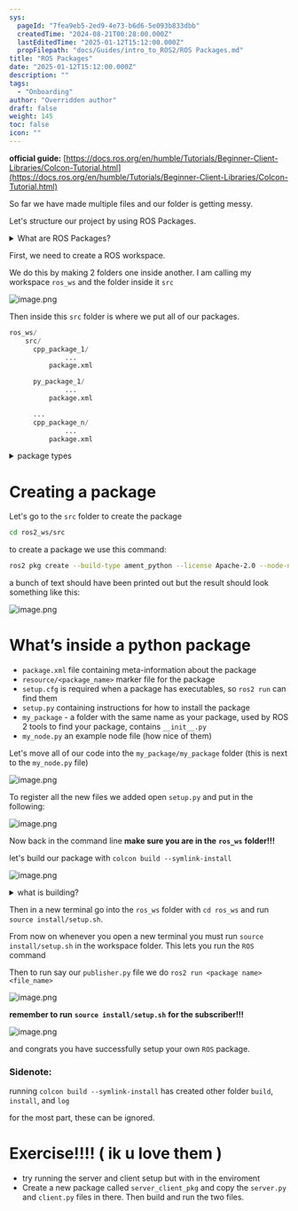 ```yaml
---
sys:
  pageId: "7fea9eb5-2ed9-4e73-b6d6-5e093b833dbb"
  createdTime: "2024-08-21T00:28:00.000Z"
  lastEditedTime: "2025-01-12T15:12:00.000Z"
  propFilepath: "docs/Guides/intro_to_ROS2/ROS Packages.md"
title: "ROS Packages"
date: "2025-01-12T15:12:00.000Z"
description: ""
tags:
  - "Onboarding"
author: "Overridden author"
draft: false
weight: 145
toc: false
icon: ""
---
```


**official guide:** [https://docs.ros.org/en/humble/Tutorials/Beginner-Client-Libraries/Colcon-Tutorial.html](https://docs.ros.org/en/humble/Tutorials/Beginner-Client-Libraries/Colcon-Tutorial.html)

So far we have made multiple files and our folder is getting messy.

Let's structure our project by using ROS Packages.

<details>

<summary>What are ROS Packages?</summary>

ROS Packages are, as the name implies, packages of code that are highly sharable between ROS developers.

They consist of a folder, `package.xml` file, and source code

```python
      cpp_package_1/
		      ... imagine much code files here ..
          package.xml
```

</details>

First, we need to create a ROS workspace.

We do this by making 2 folders one inside another. I am calling my workspace `ros_ws` and the folder inside it `src`

![image.png](https://prod-files-secure.s3.us-west-2.amazonaws.com/d518164a-d88e-44d1-a4ee-3adb3bd8bce0/70706947-fd18-4537-a67b-e12946812d31/image.png?X-Amz-Algorithm=AWS4-HMAC-SHA256&X-Amz-Content-Sha256=UNSIGNED-PAYLOAD&X-Amz-Credential=ASIAZI2LB466WVSJG6TW%2F20250605%2Fus-west-2%2Fs3%2Faws4_request&X-Amz-Date=20250605T150935Z&X-Amz-Expires=3600&X-Amz-Security-Token=IQoJb3JpZ2luX2VjEG4aCXVzLXdlc3QtMiJHMEUCIE04O0v891Y22Ij2V%2FM2d19tHSARx%2FGDgsKoIMofF%2FTwAiEAsTv1WmCFuP7%2FhMbpLadvwncdoFoVQu5%2FfM6nPRu8ikkq%2FwMIRxAAGgw2Mzc0MjMxODM4MDUiDIYk6wvNrMcx9RRVASrcAwk6Epde61gTmO9MqDzPf89FYByz1BdwAefQ%2FK%2Fop4sc%2FMjCSxh7Ro7l2tG8m7K6ixa8A5hAPrWAm3tn61PUNTcljaUlVYKbyRcAikBhOT5krBnPFouw7jxOrsYOxZy5XXTxTTrOwMvn50os1LI%2Fvp1Nq06xGez89POAYHBp3Epz6SVW3N6iKPW1OwwLh8bv9%2FJyab5IZOaFqAvQMRMlTiivpT84F1lzugLwuA2CG0qdGVWhLrC2T5126WtNPDmMXvRfx1%2FbW%2B51IlaOuwCydZ72AOWnnl5ZTvzvL5RmSMahiO1HPWopNkE7dPNJjsGgwG1HIKW3H%2BGMTxysA7awd5qxfm6o1mPY7vObZvDn76QnfLL6wEU%2FBSo6Q%2BZ2sLXIWKvFxCnplMjDVE3Db5NsOosn5LAXMrW8bMd3Nkn9DL1GeOrIeJcTU26haQiuuOxKsIBylxTpovOXHvAgaN0TT5YkD80X9BllpgdgP0uAsV81tIjPeLU%2BL7dVL4t63ZO%2FRFTgO3w02T50V0UmBR2qIEDhrnokwRufyf7IIKbLZckdmjrS7UOUJ0JoI9WeCGdQi%2FmoiUJBiums61b2kvQjWuHPbk7Ly0r4r7EJGsWmoIXN4960SdpkCuhU%2BVIbMNLEhsIGOqUBGlvTJU1J5FrHQSjTlHCB8WAg3idc0yXtV%2F%2BAixfqJtA764IyBCYvds6CYgYKTD9Y7jDxDkQHfndQ2XLGYcrprrpkWeIE3osZHFsanWmUCnxLbQ%2FVZ7P%2FjZbYj%2BqQpQKe%2BA0Ib24xbRwJUjcqY8%2BC132%2FJSwLna6me0sbCodSpsa9nMW19UssOhesHgArjOTQXC4fR3Ih7o3vMkJ1ijgm7qnDvkAJ&X-Amz-Signature=76a386e884d3c5e2dffa633d2378155cfea96f4da35728ac932e658bada564ca&X-Amz-SignedHeaders=host&x-id=GetObject)

Then inside this `src` folder is where we put all of our packages.

```python
ros_ws/
    src/
      cpp_package_1/
		      ...
          package.xml

      py_package_1/
		      ...
          package.xml

      ...
      cpp_package_n/
		      ...
          package.xml

```

<details>

<summary>package types</summary>

packages can be either `C++` or python.

the intern file structure is different for each but for this guide we will stick to creating python packages

</details>

# Creating a package

Let's go to the `src` folder to create the package

```bash
cd ros2_ws/src
```

to create a package we use this command:

```bash
ros2 pkg create --build-type ament_python --license Apache-2.0 --node-name my_node my_package
```

a bunch of text should have been printed out but the result should look something like this:

![image.png](https://prod-files-secure.s3.us-west-2.amazonaws.com/d518164a-d88e-44d1-a4ee-3adb3bd8bce0/e6cf1e3f-8512-4a3e-b131-079f800bf3e8/image.png?X-Amz-Algorithm=AWS4-HMAC-SHA256&X-Amz-Content-Sha256=UNSIGNED-PAYLOAD&X-Amz-Credential=ASIAZI2LB466WVSJG6TW%2F20250605%2Fus-west-2%2Fs3%2Faws4_request&X-Amz-Date=20250605T150935Z&X-Amz-Expires=3600&X-Amz-Security-Token=IQoJb3JpZ2luX2VjEG4aCXVzLXdlc3QtMiJHMEUCIE04O0v891Y22Ij2V%2FM2d19tHSARx%2FGDgsKoIMofF%2FTwAiEAsTv1WmCFuP7%2FhMbpLadvwncdoFoVQu5%2FfM6nPRu8ikkq%2FwMIRxAAGgw2Mzc0MjMxODM4MDUiDIYk6wvNrMcx9RRVASrcAwk6Epde61gTmO9MqDzPf89FYByz1BdwAefQ%2FK%2Fop4sc%2FMjCSxh7Ro7l2tG8m7K6ixa8A5hAPrWAm3tn61PUNTcljaUlVYKbyRcAikBhOT5krBnPFouw7jxOrsYOxZy5XXTxTTrOwMvn50os1LI%2Fvp1Nq06xGez89POAYHBp3Epz6SVW3N6iKPW1OwwLh8bv9%2FJyab5IZOaFqAvQMRMlTiivpT84F1lzugLwuA2CG0qdGVWhLrC2T5126WtNPDmMXvRfx1%2FbW%2B51IlaOuwCydZ72AOWnnl5ZTvzvL5RmSMahiO1HPWopNkE7dPNJjsGgwG1HIKW3H%2BGMTxysA7awd5qxfm6o1mPY7vObZvDn76QnfLL6wEU%2FBSo6Q%2BZ2sLXIWKvFxCnplMjDVE3Db5NsOosn5LAXMrW8bMd3Nkn9DL1GeOrIeJcTU26haQiuuOxKsIBylxTpovOXHvAgaN0TT5YkD80X9BllpgdgP0uAsV81tIjPeLU%2BL7dVL4t63ZO%2FRFTgO3w02T50V0UmBR2qIEDhrnokwRufyf7IIKbLZckdmjrS7UOUJ0JoI9WeCGdQi%2FmoiUJBiums61b2kvQjWuHPbk7Ly0r4r7EJGsWmoIXN4960SdpkCuhU%2BVIbMNLEhsIGOqUBGlvTJU1J5FrHQSjTlHCB8WAg3idc0yXtV%2F%2BAixfqJtA764IyBCYvds6CYgYKTD9Y7jDxDkQHfndQ2XLGYcrprrpkWeIE3osZHFsanWmUCnxLbQ%2FVZ7P%2FjZbYj%2BqQpQKe%2BA0Ib24xbRwJUjcqY8%2BC132%2FJSwLna6me0sbCodSpsa9nMW19UssOhesHgArjOTQXC4fR3Ih7o3vMkJ1ijgm7qnDvkAJ&X-Amz-Signature=b73c2f0ac27bedf12abbf7f3af003e4d2dc63c3d9ce0d32b2defa6245da0c27c&X-Amz-SignedHeaders=host&x-id=GetObject)

# What’s inside a python package

- `package.xml` file containing meta-information about the package
- `resource/<package_name>` marker file for the package
- `setup.cfg` is required when a package has executables, so `ros2 run` can find them
- `setup.py` containing instructions for how to install the package
- `my_package` - a folder with the same name as your package, used by ROS 2 tools to find your package, contains `__init__.py`
- `my_node.py` an example node file (how nice of them)

Let's move all of our code into the `my_package/my_package` folder (this is next to the `my_node.py` file)

![image.png](https://prod-files-secure.s3.us-west-2.amazonaws.com/d518164a-d88e-44d1-a4ee-3adb3bd8bce0/9ce58f11-0da9-4d3e-b86d-506a9685d378/image.png?X-Amz-Algorithm=AWS4-HMAC-SHA256&X-Amz-Content-Sha256=UNSIGNED-PAYLOAD&X-Amz-Credential=ASIAZI2LB466WVSJG6TW%2F20250605%2Fus-west-2%2Fs3%2Faws4_request&X-Amz-Date=20250605T150935Z&X-Amz-Expires=3600&X-Amz-Security-Token=IQoJb3JpZ2luX2VjEG4aCXVzLXdlc3QtMiJHMEUCIE04O0v891Y22Ij2V%2FM2d19tHSARx%2FGDgsKoIMofF%2FTwAiEAsTv1WmCFuP7%2FhMbpLadvwncdoFoVQu5%2FfM6nPRu8ikkq%2FwMIRxAAGgw2Mzc0MjMxODM4MDUiDIYk6wvNrMcx9RRVASrcAwk6Epde61gTmO9MqDzPf89FYByz1BdwAefQ%2FK%2Fop4sc%2FMjCSxh7Ro7l2tG8m7K6ixa8A5hAPrWAm3tn61PUNTcljaUlVYKbyRcAikBhOT5krBnPFouw7jxOrsYOxZy5XXTxTTrOwMvn50os1LI%2Fvp1Nq06xGez89POAYHBp3Epz6SVW3N6iKPW1OwwLh8bv9%2FJyab5IZOaFqAvQMRMlTiivpT84F1lzugLwuA2CG0qdGVWhLrC2T5126WtNPDmMXvRfx1%2FbW%2B51IlaOuwCydZ72AOWnnl5ZTvzvL5RmSMahiO1HPWopNkE7dPNJjsGgwG1HIKW3H%2BGMTxysA7awd5qxfm6o1mPY7vObZvDn76QnfLL6wEU%2FBSo6Q%2BZ2sLXIWKvFxCnplMjDVE3Db5NsOosn5LAXMrW8bMd3Nkn9DL1GeOrIeJcTU26haQiuuOxKsIBylxTpovOXHvAgaN0TT5YkD80X9BllpgdgP0uAsV81tIjPeLU%2BL7dVL4t63ZO%2FRFTgO3w02T50V0UmBR2qIEDhrnokwRufyf7IIKbLZckdmjrS7UOUJ0JoI9WeCGdQi%2FmoiUJBiums61b2kvQjWuHPbk7Ly0r4r7EJGsWmoIXN4960SdpkCuhU%2BVIbMNLEhsIGOqUBGlvTJU1J5FrHQSjTlHCB8WAg3idc0yXtV%2F%2BAixfqJtA764IyBCYvds6CYgYKTD9Y7jDxDkQHfndQ2XLGYcrprrpkWeIE3osZHFsanWmUCnxLbQ%2FVZ7P%2FjZbYj%2BqQpQKe%2BA0Ib24xbRwJUjcqY8%2BC132%2FJSwLna6me0sbCodSpsa9nMW19UssOhesHgArjOTQXC4fR3Ih7o3vMkJ1ijgm7qnDvkAJ&X-Amz-Signature=e4a916507a8d31ce452d1071471727679642b6715926882a51e3ac7580377067&X-Amz-SignedHeaders=host&x-id=GetObject)

To register all the new files we added open `setup.py` and put in the following:

![image.png](https://prod-files-secure.s3.us-west-2.amazonaws.com/d518164a-d88e-44d1-a4ee-3adb3bd8bce0/1cd7c262-4cae-4496-9d75-c178537d24a2/image.png?X-Amz-Algorithm=AWS4-HMAC-SHA256&X-Amz-Content-Sha256=UNSIGNED-PAYLOAD&X-Amz-Credential=ASIAZI2LB466WVSJG6TW%2F20250605%2Fus-west-2%2Fs3%2Faws4_request&X-Amz-Date=20250605T150935Z&X-Amz-Expires=3600&X-Amz-Security-Token=IQoJb3JpZ2luX2VjEG4aCXVzLXdlc3QtMiJHMEUCIE04O0v891Y22Ij2V%2FM2d19tHSARx%2FGDgsKoIMofF%2FTwAiEAsTv1WmCFuP7%2FhMbpLadvwncdoFoVQu5%2FfM6nPRu8ikkq%2FwMIRxAAGgw2Mzc0MjMxODM4MDUiDIYk6wvNrMcx9RRVASrcAwk6Epde61gTmO9MqDzPf89FYByz1BdwAefQ%2FK%2Fop4sc%2FMjCSxh7Ro7l2tG8m7K6ixa8A5hAPrWAm3tn61PUNTcljaUlVYKbyRcAikBhOT5krBnPFouw7jxOrsYOxZy5XXTxTTrOwMvn50os1LI%2Fvp1Nq06xGez89POAYHBp3Epz6SVW3N6iKPW1OwwLh8bv9%2FJyab5IZOaFqAvQMRMlTiivpT84F1lzugLwuA2CG0qdGVWhLrC2T5126WtNPDmMXvRfx1%2FbW%2B51IlaOuwCydZ72AOWnnl5ZTvzvL5RmSMahiO1HPWopNkE7dPNJjsGgwG1HIKW3H%2BGMTxysA7awd5qxfm6o1mPY7vObZvDn76QnfLL6wEU%2FBSo6Q%2BZ2sLXIWKvFxCnplMjDVE3Db5NsOosn5LAXMrW8bMd3Nkn9DL1GeOrIeJcTU26haQiuuOxKsIBylxTpovOXHvAgaN0TT5YkD80X9BllpgdgP0uAsV81tIjPeLU%2BL7dVL4t63ZO%2FRFTgO3w02T50V0UmBR2qIEDhrnokwRufyf7IIKbLZckdmjrS7UOUJ0JoI9WeCGdQi%2FmoiUJBiums61b2kvQjWuHPbk7Ly0r4r7EJGsWmoIXN4960SdpkCuhU%2BVIbMNLEhsIGOqUBGlvTJU1J5FrHQSjTlHCB8WAg3idc0yXtV%2F%2BAixfqJtA764IyBCYvds6CYgYKTD9Y7jDxDkQHfndQ2XLGYcrprrpkWeIE3osZHFsanWmUCnxLbQ%2FVZ7P%2FjZbYj%2BqQpQKe%2BA0Ib24xbRwJUjcqY8%2BC132%2FJSwLna6me0sbCodSpsa9nMW19UssOhesHgArjOTQXC4fR3Ih7o3vMkJ1ijgm7qnDvkAJ&X-Amz-Signature=421849988e40919cdab27a4b344113bccfccb9667826cc4c57c3eca2bfca0c8b&X-Amz-SignedHeaders=host&x-id=GetObject)

Now back in the command line **make sure you are in the** **`ros_ws`** **folder!!!**

let's build our package with `colcon build --symlink-install`

![image.png](https://prod-files-secure.s3.us-west-2.amazonaws.com/d518164a-d88e-44d1-a4ee-3adb3bd8bce0/2f2a0d27-b173-48fd-b189-5f5c0ce65619/image.png?X-Amz-Algorithm=AWS4-HMAC-SHA256&X-Amz-Content-Sha256=UNSIGNED-PAYLOAD&X-Amz-Credential=ASIAZI2LB466WVSJG6TW%2F20250605%2Fus-west-2%2Fs3%2Faws4_request&X-Amz-Date=20250605T150935Z&X-Amz-Expires=3600&X-Amz-Security-Token=IQoJb3JpZ2luX2VjEG4aCXVzLXdlc3QtMiJHMEUCIE04O0v891Y22Ij2V%2FM2d19tHSARx%2FGDgsKoIMofF%2FTwAiEAsTv1WmCFuP7%2FhMbpLadvwncdoFoVQu5%2FfM6nPRu8ikkq%2FwMIRxAAGgw2Mzc0MjMxODM4MDUiDIYk6wvNrMcx9RRVASrcAwk6Epde61gTmO9MqDzPf89FYByz1BdwAefQ%2FK%2Fop4sc%2FMjCSxh7Ro7l2tG8m7K6ixa8A5hAPrWAm3tn61PUNTcljaUlVYKbyRcAikBhOT5krBnPFouw7jxOrsYOxZy5XXTxTTrOwMvn50os1LI%2Fvp1Nq06xGez89POAYHBp3Epz6SVW3N6iKPW1OwwLh8bv9%2FJyab5IZOaFqAvQMRMlTiivpT84F1lzugLwuA2CG0qdGVWhLrC2T5126WtNPDmMXvRfx1%2FbW%2B51IlaOuwCydZ72AOWnnl5ZTvzvL5RmSMahiO1HPWopNkE7dPNJjsGgwG1HIKW3H%2BGMTxysA7awd5qxfm6o1mPY7vObZvDn76QnfLL6wEU%2FBSo6Q%2BZ2sLXIWKvFxCnplMjDVE3Db5NsOosn5LAXMrW8bMd3Nkn9DL1GeOrIeJcTU26haQiuuOxKsIBylxTpovOXHvAgaN0TT5YkD80X9BllpgdgP0uAsV81tIjPeLU%2BL7dVL4t63ZO%2FRFTgO3w02T50V0UmBR2qIEDhrnokwRufyf7IIKbLZckdmjrS7UOUJ0JoI9WeCGdQi%2FmoiUJBiums61b2kvQjWuHPbk7Ly0r4r7EJGsWmoIXN4960SdpkCuhU%2BVIbMNLEhsIGOqUBGlvTJU1J5FrHQSjTlHCB8WAg3idc0yXtV%2F%2BAixfqJtA764IyBCYvds6CYgYKTD9Y7jDxDkQHfndQ2XLGYcrprrpkWeIE3osZHFsanWmUCnxLbQ%2FVZ7P%2FjZbYj%2BqQpQKe%2BA0Ib24xbRwJUjcqY8%2BC132%2FJSwLna6me0sbCodSpsa9nMW19UssOhesHgArjOTQXC4fR3Ih7o3vMkJ1ijgm7qnDvkAJ&X-Amz-Signature=dbff2a03f88f44a7022abb9ef8c847d7f9171411633c4a6e2817d81336615f13&X-Amz-SignedHeaders=host&x-id=GetObject)

<details>

<summary>what is building?</summary>

if you are a CS major at Rose-Hulman you will learn the answer to this in CSSE132

but TLDR; is it combines all the code files into one program that can be run easily 

</details>

Then in a new terminal go into the `ros_ws` folder with `cd ros_ws` and run `source install/setup.sh`. 

From now on whenever you open a new terminal you must run `source install/setup.sh` in the workspace folder. This lets you run the `ROS` command

Then to run say our `publisher.py` file we do `ros2 run <package name> <file_name>`

![image.png](https://prod-files-secure.s3.us-west-2.amazonaws.com/d518164a-d88e-44d1-a4ee-3adb3bd8bce0/4f4b1219-3a44-4632-aa0a-ce3471699f59/image.png?X-Amz-Algorithm=AWS4-HMAC-SHA256&X-Amz-Content-Sha256=UNSIGNED-PAYLOAD&X-Amz-Credential=ASIAZI2LB466WVSJG6TW%2F20250605%2Fus-west-2%2Fs3%2Faws4_request&X-Amz-Date=20250605T150935Z&X-Amz-Expires=3600&X-Amz-Security-Token=IQoJb3JpZ2luX2VjEG4aCXVzLXdlc3QtMiJHMEUCIE04O0v891Y22Ij2V%2FM2d19tHSARx%2FGDgsKoIMofF%2FTwAiEAsTv1WmCFuP7%2FhMbpLadvwncdoFoVQu5%2FfM6nPRu8ikkq%2FwMIRxAAGgw2Mzc0MjMxODM4MDUiDIYk6wvNrMcx9RRVASrcAwk6Epde61gTmO9MqDzPf89FYByz1BdwAefQ%2FK%2Fop4sc%2FMjCSxh7Ro7l2tG8m7K6ixa8A5hAPrWAm3tn61PUNTcljaUlVYKbyRcAikBhOT5krBnPFouw7jxOrsYOxZy5XXTxTTrOwMvn50os1LI%2Fvp1Nq06xGez89POAYHBp3Epz6SVW3N6iKPW1OwwLh8bv9%2FJyab5IZOaFqAvQMRMlTiivpT84F1lzugLwuA2CG0qdGVWhLrC2T5126WtNPDmMXvRfx1%2FbW%2B51IlaOuwCydZ72AOWnnl5ZTvzvL5RmSMahiO1HPWopNkE7dPNJjsGgwG1HIKW3H%2BGMTxysA7awd5qxfm6o1mPY7vObZvDn76QnfLL6wEU%2FBSo6Q%2BZ2sLXIWKvFxCnplMjDVE3Db5NsOosn5LAXMrW8bMd3Nkn9DL1GeOrIeJcTU26haQiuuOxKsIBylxTpovOXHvAgaN0TT5YkD80X9BllpgdgP0uAsV81tIjPeLU%2BL7dVL4t63ZO%2FRFTgO3w02T50V0UmBR2qIEDhrnokwRufyf7IIKbLZckdmjrS7UOUJ0JoI9WeCGdQi%2FmoiUJBiums61b2kvQjWuHPbk7Ly0r4r7EJGsWmoIXN4960SdpkCuhU%2BVIbMNLEhsIGOqUBGlvTJU1J5FrHQSjTlHCB8WAg3idc0yXtV%2F%2BAixfqJtA764IyBCYvds6CYgYKTD9Y7jDxDkQHfndQ2XLGYcrprrpkWeIE3osZHFsanWmUCnxLbQ%2FVZ7P%2FjZbYj%2BqQpQKe%2BA0Ib24xbRwJUjcqY8%2BC132%2FJSwLna6me0sbCodSpsa9nMW19UssOhesHgArjOTQXC4fR3Ih7o3vMkJ1ijgm7qnDvkAJ&X-Amz-Signature=f693be64d372270de8fe10717e8a620cdfbd3b445621e2ada7f15f30f7fdc80c&X-Amz-SignedHeaders=host&x-id=GetObject)

**remember to run** **`source install/setup.sh`** **for the subscriber!!!**

![image.png](https://prod-files-secure.s3.us-west-2.amazonaws.com/d518164a-d88e-44d1-a4ee-3adb3bd8bce0/02121119-dad4-49ec-8356-c956108b4243/image.png?X-Amz-Algorithm=AWS4-HMAC-SHA256&X-Amz-Content-Sha256=UNSIGNED-PAYLOAD&X-Amz-Credential=ASIAZI2LB466WVSJG6TW%2F20250605%2Fus-west-2%2Fs3%2Faws4_request&X-Amz-Date=20250605T150935Z&X-Amz-Expires=3600&X-Amz-Security-Token=IQoJb3JpZ2luX2VjEG4aCXVzLXdlc3QtMiJHMEUCIE04O0v891Y22Ij2V%2FM2d19tHSARx%2FGDgsKoIMofF%2FTwAiEAsTv1WmCFuP7%2FhMbpLadvwncdoFoVQu5%2FfM6nPRu8ikkq%2FwMIRxAAGgw2Mzc0MjMxODM4MDUiDIYk6wvNrMcx9RRVASrcAwk6Epde61gTmO9MqDzPf89FYByz1BdwAefQ%2FK%2Fop4sc%2FMjCSxh7Ro7l2tG8m7K6ixa8A5hAPrWAm3tn61PUNTcljaUlVYKbyRcAikBhOT5krBnPFouw7jxOrsYOxZy5XXTxTTrOwMvn50os1LI%2Fvp1Nq06xGez89POAYHBp3Epz6SVW3N6iKPW1OwwLh8bv9%2FJyab5IZOaFqAvQMRMlTiivpT84F1lzugLwuA2CG0qdGVWhLrC2T5126WtNPDmMXvRfx1%2FbW%2B51IlaOuwCydZ72AOWnnl5ZTvzvL5RmSMahiO1HPWopNkE7dPNJjsGgwG1HIKW3H%2BGMTxysA7awd5qxfm6o1mPY7vObZvDn76QnfLL6wEU%2FBSo6Q%2BZ2sLXIWKvFxCnplMjDVE3Db5NsOosn5LAXMrW8bMd3Nkn9DL1GeOrIeJcTU26haQiuuOxKsIBylxTpovOXHvAgaN0TT5YkD80X9BllpgdgP0uAsV81tIjPeLU%2BL7dVL4t63ZO%2FRFTgO3w02T50V0UmBR2qIEDhrnokwRufyf7IIKbLZckdmjrS7UOUJ0JoI9WeCGdQi%2FmoiUJBiums61b2kvQjWuHPbk7Ly0r4r7EJGsWmoIXN4960SdpkCuhU%2BVIbMNLEhsIGOqUBGlvTJU1J5FrHQSjTlHCB8WAg3idc0yXtV%2F%2BAixfqJtA764IyBCYvds6CYgYKTD9Y7jDxDkQHfndQ2XLGYcrprrpkWeIE3osZHFsanWmUCnxLbQ%2FVZ7P%2FjZbYj%2BqQpQKe%2BA0Ib24xbRwJUjcqY8%2BC132%2FJSwLna6me0sbCodSpsa9nMW19UssOhesHgArjOTQXC4fR3Ih7o3vMkJ1ijgm7qnDvkAJ&X-Amz-Signature=363626592400a9f918a5a1569367be073de958048bc3d5cbd9204461f438d75b&X-Amz-SignedHeaders=host&x-id=GetObject)

and congrats you have successfully setup your own `ROS` package.

### Sidenote:

running `colcon build --symlink-install` has created other folder `build`, `install`, and `log`

for the most part, these can be ignored.

# Exercise!!!! ( ik u love them )

- try running the server and client setup but with in the enviroment
- Create a new package called `server_client_pkg` and copy the `server.py` and `client.py` files in there. Then build and run the two files.
